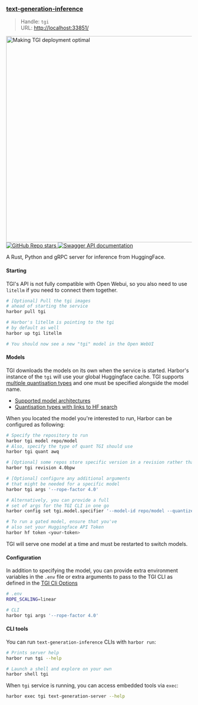 ### [text-generation-inference](https://github.com/huggingface/text-generation-inference)

> Handle: `tgi`<br/>
> URL: [http://localhost:33851/](http://localhost:33851/)

<a href="https://www.youtube.com/watch?v=jlMAX2Oaht0">
  <img width=560 width=315 alt="Making TGI deployment optimal" src="https://huggingface.co/datasets/Narsil/tgi_assets/resolve/main/thumbnail.png">
</a>

<br/>

<a href="https://github.com/huggingface/text-generation-inference">
  <img alt="GitHub Repo stars" src="https://img.shields.io/github/stars/huggingface/text-generation-inference?style=social">
</a>
<a href="https://huggingface.github.io/text-generation-inference">
  <img alt="Swagger API documentation" src="https://img.shields.io/badge/API-Swagger-informational">
</a>


A Rust, Python and gRPC server for inference from HuggingFace.

#### Starting

TGI's API is not fully compatible with Open Webui, so you also need to use `litellm` if you need to connect them together.

```bash
# [Optional] Pull the tgi images
# ahead of starting the service
harbor pull tgi

# Harbor's litellm is pointing to the tgi
# by default as well
harbor up tgi litellm

# You should now see a new "tgi" model in the Open WebUI
```

#### Models

TGI downloads the models on its own when the service is started. Harbor's instance of the `tgi` will use your global Huggingface cache. TGI supports [multiple quantisation types](https://huggingface.co/docs/text-generation-inference/en/basic_tutorials/launcher#quantize) and one must be specified alongside the model name.

- [Supported model architectures](https://huggingface.co/docs/text-generation-inference/en/supported_models)
- [Quantisation types with links to HF search](https://huggingface.co/docs/text-generation-inference/en/basic_tutorials/launcher#quantize)

When you located the model you're interested to run, Harbor can be configured as following:

```bash
# Specify the repository to run
harbor tgi model repo/model
# Also, specify the type of quant TGI should use
harbor tgi quant awq

# [Optional] some repos store specific version in a revision rather than all together, it can be specified as well
harbor tgi revision 4.0bpw

# [Optional] configure any additional arguments
# that might be needed for a specific model
harbor tgi args '--rope-factor 4.0'

# Alternatively, you can provide a full
# set of args for the TGI CLI in one go
harbor config set tgi.model.specifier '--model-id repo/model --quantize awq --revision 3_5'

# To run a gated model, ensure that you've
# also set your Huggingface API Token
harbor hf token <your-token>
```

TGI will serve one model at a time and must be restarted to switch models.

#### Configuration

In addition to specifying the model, you can provide extra environment variables in the `.env` file or extra arguments to pass to the TGI CLI as defined in the [TGI Cli Options](https://huggingface.co/docs/text-generation-inference/en/basic_tutorials/launcher#quantize)

```bash
# .env
ROPE_SCALING=linear

# CLI
harbor tgi args '--rope-factor 4.0'
```

#### CLI tools

You can run `text-generation-inference` CLIs with `harbor run`:

```bash
# Prints server help
harbor run tgi --help

# Launch a shell and explore on your own
harbor shell tgi
```

When `tgi` service is running, you can access embedded tools via `exec`:

```bash
harbor exec tgi text-generation-server --help
```
